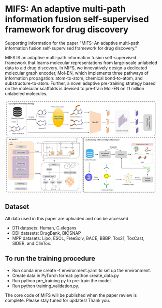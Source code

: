 # MIFS: An adaptive multi-path information fusion self-supervised framework for drug discovery

Supporting Information for the paper "MIFS: An adaptive multi-path information fusion self-supervised framework for drug discovery."

MIFS IS an adaptive multi-path information fusion self-supervised framework that learns molecular representations from large-scale unlabeled data to aid drug discovery. In MIFS, we innovatively design a dedicated molecular graph encoder, Mol-EN, which implements three pathways of information propagation: atom-to-atom, chemical bond-to-atom, and substructure-to-atom. Further, a novel adaptive pre-training strategy based on the molecular scaffolds is devised to pre-train Mol-EN on 11 million unlabeled molecules.

![MIFS](./MIFS.png)




## Dataset
All data used in this paper are uploaded and can be accessed. 

- DTI datasets: Human, C.elegans
- DDI datasets: DrugBank, BIOSNAP
- MPP datasets:  Lipo, ESOL, FreeSolv, BACE, BBBP, Tox21, ToxCast, SIDER, and ClinTox.


## To run the training procedure
- Run conda env create -f environment.yaml to set up the environment.
- Create data in PyTorch format: python create_data.py
- Run python pre_training.py to pre-train the model.
- Run python training_validation.py.





The core code of MIFS will be published when the paper review is complete. 
Please stay tuned for updates!
Thank you.



